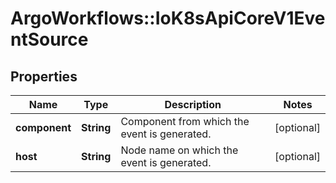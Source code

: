 # ArgoWorkflows::IoK8sApiCoreV1EventSource

## Properties
Name | Type | Description | Notes
------------ | ------------- | ------------- | -------------
**component** | **String** | Component from which the event is generated. | [optional] 
**host** | **String** | Node name on which the event is generated. | [optional] 


